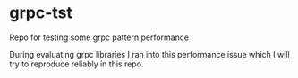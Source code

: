 # grpc-tst
Repo for testing some grpc pattern performance

During evaluating grpc libraries I ran into this performance issue which I will
try to reproduce reliably in this repo.
